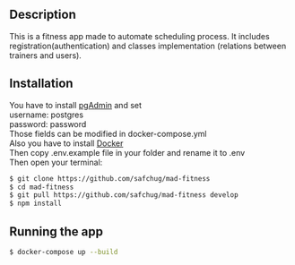 ## Description

This is a fitness app made to automate scheduling process. It includes registration(authentication) and classes implementation (relations between trainers and users).

## Installation
You have to install [pgAdmin](https://www.postgresql.org/download/) and set </br>
username: postgres</br>password: password</br>
Those fields can be modified in docker-compose.yml</br>
Also you have to install [Docker](https://www.docker.com/get-started)</br>
Then copy .env.example file in your folder and rename it to .env</br>
Then open your terminal:
```bash
$ git clone https://github.com/safchug/mad-fitness
$ cd mad-fitness
$ git pull https://github.com/safchug/mad-fitness develop
$ npm install
```
## Running the app

```bash
$ docker-compose up --build
```

